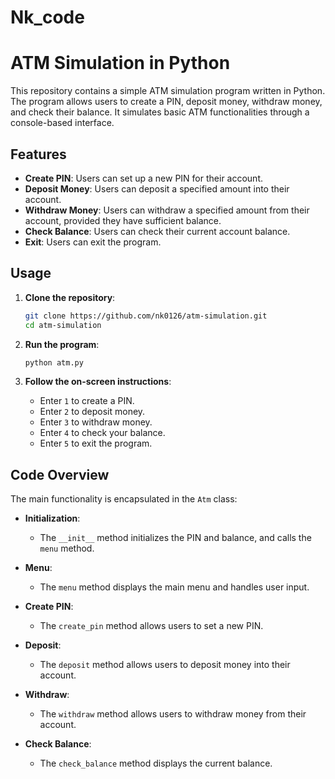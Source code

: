 # Nk_code
# ATM Simulation in Python

This repository contains a simple ATM simulation program written in Python. The program allows users to create a PIN, deposit money, withdraw money, and check their balance. It simulates basic ATM functionalities through a console-based interface.

## Features

- **Create PIN**: Users can set up a new PIN for their account.
- **Deposit Money**: Users can deposit a specified amount into their account.
- **Withdraw Money**: Users can withdraw a specified amount from their account, provided they have sufficient balance.
- **Check Balance**: Users can check their current account balance.
- **Exit**: Users can exit the program.

## Usage

1. **Clone the repository**:
    ```bash
    git clone https://github.com/nk0126/atm-simulation.git
    cd atm-simulation
    ```

2. **Run the program**:
    ```bash
    python atm.py
    ```

3. **Follow the on-screen instructions**:
    - Enter `1` to create a PIN.
    - Enter `2` to deposit money.
    - Enter `3` to withdraw money.
    - Enter `4` to check your balance.
    - Enter `5` to exit the program.

## Code Overview

The main functionality is encapsulated in the `Atm` class:

- **Initialization**:
    - The `__init__` method initializes the PIN and balance, and calls the `menu` method.

- **Menu**:
    - The `menu` method displays the main menu and handles user input.

- **Create PIN**:
    - The `create_pin` method allows users to set a new PIN.

- **Deposit**:
    - The `deposit` method allows users to deposit money into their account.

- **Withdraw**:
    - The `withdraw` method allows users to withdraw money from their account.

- **Check Balance**:
    - The `check_balance` method displays the current balance.
